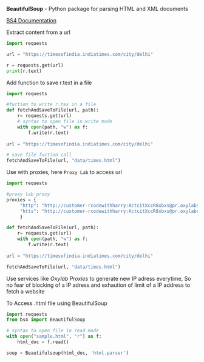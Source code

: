 **BeautifulSoup** - Python package for parsing HTML and XML documents

[BS4 Documentation](https://www.crummy.com/software/BeautifulSoup/bs4/doc/)


Extract content from a url
```py
import requests

url = "https://timesofindia.indiatimes.com/city/delhi"

r = requests.get(url)
print(r.text)
```

Add function to save r.text in a file
```py
import requests

#fuction to write r.tex in a file
def fetchAndSaveToFile(url, path):
    r= requests.get(url)
    # syntax to open file in write mode
    with open(path, "w") as f:
        f.write(r.text)
        
url = "https://timesofindia.indiatimes.com/city/delhi"

# save file fuction call
fetchAndSaveToFile(url, "data/times.html")
```

Use with proxies, here `Proxy Lab` to access url
```py
import requests

#proxy lab proxy
proxies = {
     "http": "http://customer-rcodewithharry:ActcitXccR8xbxs@pr.oxylabs.io:7777"
     "htts": "http://customer-rcodewithharry:ActcitXccR8xbxs@pr.oxylabs.io:7777"
     }

def fetchAndSaveToFile(url, path):
    r= requests.get(url)
    with open(path, "w") as f:
        f.write(r.text)
        
url = "https://timesofindia.indiatimes.com/city/delhi"

fetchAndSaveToFile(url, "data/times.html")
```

Use services like *Oxylab Proxies* to generate new IP adress everytime, So no fear of blocking of a IP adress and exhaution of limit of a IP address to fetch a website

To Access .html file using BeautifulSoup
```py
import requests
from bs4 import BeautifulSoup

# syntax to open file in read mode
with open("sample.html", "r") as f:
    html_doc = f.read()

soup = Beautifulsoup(html_doc, 'html.parser')
```

```py
```

```py
```

```py
```

```py
```

```py
```

